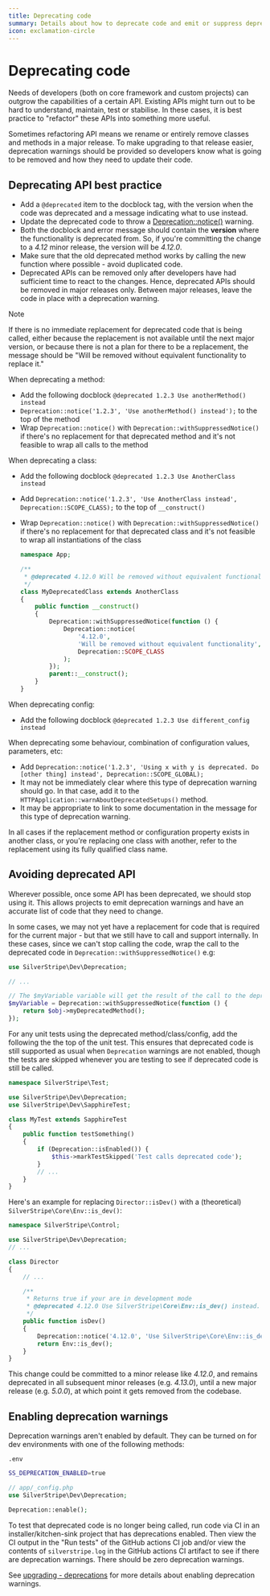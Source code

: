 ```yaml
---
title: Deprecating code
summary: Details about how to deprecate code and emit or suppress deprecation warnings
icon: exclamation-circle
---
```


# Deprecating code

Needs of developers (both on core framework and custom projects) can outgrow the capabilities
of a certain API. Existing APIs might turn out to be hard to understand, maintain, test or stabilise.
In these cases, it is best practice to "refactor" these APIs into something more useful.

Sometimes refactoring API means we rename or entirely remove classes and methods in a major release.
To make upgrading to that release easier, deprecation warnings should be provided so developers know what is
going to be removed and how they need to update their code.

## Deprecating API best practice

- Add a `@deprecated` item to the docblock tag, with the version when the code was deprecated and a message indicating what to use instead.
- Update the deprecated code to throw a [Deprecation::notice()](api:SilverStripe\Dev\Deprecation::notice()) warning.
- Both the docblock and error message should contain the **version** where the functionality is deprecated from.
  So, if you're committing the change to a *4.12* minor release, the version will be *4.12.0*.
- Make sure that the old deprecated method works by calling the new function where possible - avoid duplicated code.
- Deprecated APIs can be removed only after developers have had sufficient time to react to the changes. Hence, deprecated APIs should be removed in major releases only. Between major releases, leave the code in place with a deprecation warning.

> [!NOTE]
> If there is no immediate replacement for deprecated code that is being called, either because the replacement is not available until the next major version, or because there is not a plan for there to be a replacement, the message should be "Will be removed without equivalent functionality to replace it."

When deprecating a method:

- Add the following docblock `@deprecated 1.2.3 Use anotherMethod() instead`
- `Deprecation::notice('1.2.3', 'Use anotherMethod() instead');` to the top of the method
- Wrap `Deprecation::notice()` with `Deprecation::withSuppressedNotice()` if there's no replacement for that deprecated method and it's not feasible to wrap all calls to the method

When deprecating a class:

- Add the following docblock `@deprecated 1.2.3 Use AnotherClass instead`
- Add `Deprecation::notice('1.2.3', 'Use AnotherClass instead', Deprecation::SCOPE_CLASS);` to the top of `__construct()`
- Wrap `Deprecation::notice()` with `Deprecation::withSuppressedNotice()` if there's no replacement for that deprecated class and it's not feasible to wrap all instantiations of the class

    ```php
    namespace App;

    /**
     * @deprecated 4.12.0 Will be removed without equivalent functionality
     */
    class MyDeprecatedClass extends AnotherClass
    {
        public function __construct()
        {
            Deprecation::withSuppressedNotice(function () {
                Deprecation::notice(
                    '4.12.0',
                    'Will be removed without equivalent functionality',
                    Deprecation::SCOPE_CLASS
                );
            });
            parent::__construct();
        }
    }
    ```

When deprecating config:

- Add the following docblock `@deprecated 1.2.3 Use different_config instead`

When deprecating some behaviour, combination of configuration values, parameters, etc:

- Add `Deprecation::notice('1.2.3', 'Using x with y is deprecated. Do [other thing] instead', Deprecation::SCOPE_GLOBAL);`
- It may not be immediately clear where this type of deprecation warning should go. In that case, add it to the `HTTPApplication::warnAboutDeprecatedSetups()` method.
- It may be appropriate to link to some documentation in the message for this type of deprecation warning.

In all cases if the replacement method or configuration property exists in another class, or you're replacing one class with another, refer to the replacement using its fully qualified class name.

## Avoiding deprecated API

Wherever possible, once some API has been deprecated, we should stop using it. This allows projects to emit deprecation warnings and have an accurate list of code that they need to change.

In some cases, we may not yet have a replacement for code that is required for the current major - but that we still have to call and support internally. In these cases, since we can't stop calling the code, wrap the call to the deprecated code in `Deprecation::withSuppressedNotice()` e.g:

```php
use SilverStripe\Dev\Deprecation;

// ...

// The $myVariable variable will get the result of the call to the deprecated $obj->myDeprecatedMethod()
$myVariable = Deprecation::withSuppressedNotice(function () {
    return $obj->myDeprecatedMethod();
});
```

For any unit tests using the deprecated method/class/config, add the following the the top of the unit test. This ensures that deprecated code is still supported as usual when `Deprecation` warnings are not enabled, though the tests are skipped whenever you are testing to see if deprecated code is still be called.

```php
namespace SilverStripe\Test;

use SilverStripe\Dev\Deprecation;
use SilverStripe\Dev\SapphireTest;

class MyTest extends SapphireTest
{
    public function testSomething()
    {
        if (Deprecation::isEnabled()) {
            $this->markTestSkipped('Test calls deprecated code');
        }
        // ...
    }
}
```

Here's an example for replacing `Director::isDev()` with a (theoretical) `SilverStripe\Core\Env::is_dev()`:

```php
namespace SilverStripe\Control;

use SilverStripe\Dev\Deprecation;
// ...

class Director
{
    // ...

    /**
     * Returns true if your are in development mode
     * @deprecated 4.12.0 Use SilverStripe\Core\Env::is_dev() instead.
     */
    public function isDev()
    {
        Deprecation::notice('4.12.0', 'Use SilverStripe\Core\Env::is_dev() instead');
        return Env::is_dev();
    }
}
```

This change could be committed to a minor release like *4.12.0*, and remains deprecated in all subsequent minor releases
(e.g. *4.13.0*), until a new major release (e.g. *5.0.0*), at which point it gets removed from the codebase.

## Enabling deprecation warnings

Deprecation warnings aren't enabled by default.  They can be turned on for dev environments with one of the following methods:

`.env`

```bash
SS_DEPRECATION_ENABLED=true
```

```php
// app/_config.php
use SilverStripe\Dev\Deprecation;

Deprecation::enable();
```

To test that deprecated code is no longer being called, run code via CI in an installer/kitchen-sink project that has deprecations enabled. Then view the CI output in the "Run tests" of the GitHub actions CI job and/or view the contents of `silverstripe.log` in the GitHub actions CI artifact to see if there are deprecation warnings. There should be zero deprecation warnings.

See [upgrading - deprecations](/upgrading/deprecations/) for more details about enabling deprecation warnings.
